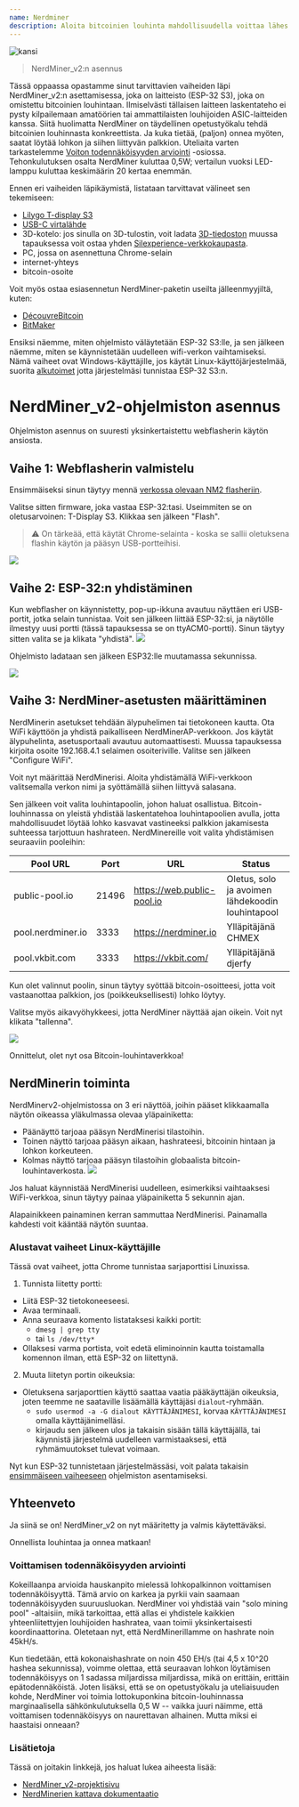 ```yaml
---
name: Nerdminer
description: Aloita bitcoinien louhinta mahdollisuudella voittaa lähes 0
---
```


![kansi](assets/cover.webp)

> NerdMiner_v2:n asennus

Tässä oppaassa opastamme sinut tarvittavien vaiheiden läpi NerdMiner_v2:n asettamisessa, joka on laitteisto (ESP-32 S3), joka on omistettu bitcoinien louhintaan.
Ilmiselvästi tällaisen laitteen laskentateho ei pysty kilpailemaan amatöörien tai ammattilaisten louhijoiden ASIC-laitteiden kanssa. Siitä huolimatta NerdMiner on täydellinen opetustyökalu tehdä bitcoinien louhinnasta konkreettista. Ja kuka tietää, (paljon) onnea myöten, saatat löytää lohkon ja siihen liittyvän palkkion. Uteliaita varten tarkastelemme [Voiton todennäköisyyden arviointi](#estimation-de-la-probabilite-de-gain) -osiossa. Tehonkulutuksen osalta NerdMiner kuluttaa 0,5W; vertailun vuoksi LED-lamppu kuluttaa keskimäärin 20 kertaa enemmän.

Ennen eri vaiheiden läpikäymistä, listataan tarvittavat välineet sen tekemiseen:

- [Lilygo T-display S3](https://lilygo.cc/products/t-display-s3)
- [USB-C virtalähde](https://amzn.eu/d/gIOot90)
- 3D-kotelo: jos sinulla on 3D-tulostin, voit ladata [3D-tiedoston](https://www.printables.com/model/501547-nerdminer-v2-click-case-w-buttons) muussa tapauksessa voit ostaa yhden [Silexperience-verkkokaupasta](https://silexperience.company.site/NerdMiner_V2-p544379757).
- PC, jossa on asennettuna Chrome-selain
- internet-yhteys
- bitcoin-osoite

Voit myös ostaa esiasennetun NerdMiner-paketin useilta jälleenmyyjiltä, kuten:

- [DécouvreBitcoin](https://shop.decouvrebitcoin.com/products/nerd-miner?_pos=1&_psq=nerd&_ss=e&_v=1.0)
- [BitMaker](https://bitronics.store/shop/)

Ensiksi näemme, miten ohjelmisto väläytetään ESP-32 S3:lle, ja sen jälkeen näemme, miten se käynnistetään uudelleen wifi-verkon vaihtamiseksi. Nämä vaiheet ovat Windows-käyttäjille, jos käytät Linux-käyttöjärjestelmää, suorita [alkutoimet](#etapes-preliminaires-pour-utilisateurs-linux) jotta järjestelmäsi tunnistaa ESP-32 S3:n.

# NerdMiner_v2-ohjelmiston asennus

Ohjelmiston asennus on suuresti yksinkertaistettu webflasherin käytön ansiosta.

## Vaihe 1: Webflasherin valmistelu

Ensimmäiseksi sinun täytyy mennä [verkossa olevaan NM2 flasheriin](https://bitmaker-hub.github.io/diyflasher/).

Valitse sitten firmware, joka vastaa ESP-32:tasi. Useimmiten se on oletusarvoinen: T-Display S3. Klikkaa sen jälkeen "Flash".

> ⚠️ On tärkeää, että käytät Chrome-selainta - koska se sallii oletuksena flashin käytön ja pääsyn USB-portteihisi.

![](assets/webflasher.webp)

## Vaihe 2: ESP-32:n yhdistäminen

Kun webflasher on käynnistetty, pop-up-ikkuna avautuu näyttäen eri USB-portit, jotka selain tunnistaa.
Voit sen jälkeen liittää ESP-32:si, ja näytölle ilmestyy uusi portti (tässä tapauksessa se on ttyACM0-portti). Sinun täytyy sitten valita se ja klikata "yhdistä".
![](assets/flasher-port-serial.webp)

Ohjelmisto ladataan sen jälkeen ESP32:lle muutamassa sekunnissa.

![](assets/NM2-sucessfully-installed.webp)

## Vaihe 3: NerdMiner-asetusten määrittäminen

NerdMinerin asetukset tehdään älypuhelimen tai tietokoneen kautta.
Ota WiFi käyttöön ja yhdistä paikalliseen NerdMinerAP-verkkoon. Jos käytät älypuhelinta, asetusportaali avautuu automaattisesti. Muussa tapauksessa kirjoita osoite 192.168.4.1 selaimen osoiteriville.
Valitse sen jälkeen "Configure WiFi".

Voit nyt määrittää NerdMinerisi.
Aloita yhdistämällä WiFi-verkkoon valitsemalla verkon nimi ja syöttämällä siihen liittyvä salasana.

Sen jälkeen voit valita louhintapoolin, johon haluat osallistua. Bitcoin-louhinnassa on yleistä yhdistää laskentatehoa louhintapoolien avulla, jotta mahdollisuudet löytää lohko kasvavat vastineeksi palkkion jakamisesta suhteessa tarjottuun hashrateen.
NerdMinereille voit valita yhdistämisen seuraaviin pooleihin:

| Pool URL          | Port  | URL                        | Status                                   |
| ----------------- | ----- | -------------------------- | ---------------------------------------- |
| public-pool.io    | 21496 | https://web.public-pool.io | Oletus, solo ja avoimen lähdekoodin louhintapool |
| pool.nerdminer.io | 3333  | https://nerdminer.io       | Ylläpitäjänä CHMEX                       |
| pool.vkbit.com    | 3333  | https://vkbit.com/         | Ylläpitäjänä djerfy                      |

Kun olet valinnut poolin, sinun täytyy syöttää bitcoin-osoitteesi, jotta voit vastaanottaa palkkion, jos (poikkeuksellisesti) lohko löytyy.

Valitse myös aikavyöhykkeesi, jotta NerdMiner näyttää ajan oikein.
Voit nyt klikata "tallenna".

![](assets/wifi-configuration.webp)

Onnittelut, olet nyt osa Bitcoin-louhintaverkkoa!

## NerdMinerin toiminta

NerdMinerv2-ohjelmistossa on 3 eri näyttöä, joihin pääset klikkaamalla näytön oikeassa yläkulmassa olevaa yläpainiketta:

- Päänäyttö tarjoaa pääsyn NerdMinerisi tilastoihin.
- Toinen näyttö tarjoaa pääsyn aikaan, hashrateesi, bitcoinin hintaan ja lohkon korkeuteen.
- Kolmas näyttö tarjoaa pääsyn tilastoihin globaalista bitcoin-louhintaverkosta.
  ![](assets/NM2-screens.webp)

Jos haluat käynnistää NerdMinerisi uudelleen, esimerkiksi vaihtaaksesi WiFi-verkkoa, sinun täytyy painaa yläpainiketta 5 sekunnin ajan.

Alapainikkeen painaminen kerran sammuttaa NerdMinerisi. Painamalla kahdesti voit kääntää näytön suuntaa.

### Alustavat vaiheet Linux-käyttäjille

Tässä ovat vaiheet, jotta Chrome tunnistaa sarjaporttisi Linuxissa.

1. Tunnista liitetty portti:

- Liitä ESP-32 tietokoneeseesi.
- Avaa terminaali.
- Anna seuraava komento listataksesi kaikki portit:
  - `dmesg | grep tty`
  - tai `ls /dev/tty*`
- Ollaksesi varma portista, voit edetä eliminoinnin kautta toistamalla komennon ilman, että ESP-32 on liitettynä.

2. Muuta liitetyn portin oikeuksia:
- Oletuksena sarjaporttien käyttö saattaa vaatia pääkäyttäjän oikeuksia, joten teemme ne saataville lisäämällä käyttäjäsi `dialout`-ryhmään.
  - `sudo usermod -a -G dialout KÄYTTÄJÄNIMESI`, korvaa `KÄYTTÄJÄNIMESI` omalla käyttäjänimelläsi.
  - kirjaudu sen jälkeen ulos ja takaisin sisään tällä käyttäjällä, tai käynnistä järjestelmä uudelleen varmistaaksesi, että ryhmämuutokset tulevat voimaan.

Nyt kun ESP-32 tunnistetaan järjestelmässäsi, voit palata takaisin [ensimmäiseen vaiheeseen](#etape-1-preparation-du-webflasher) ohjelmiston asentamiseksi.

## Yhteenveto

Ja siinä se on! NerdMiner_v2 on nyt määritetty ja valmis käytettäväksi.

Onnellista louhintaa ja onnea matkaan!

### Voittamisen todennäköisyyden arviointi

Kokeillaanpa arvioida hauskanpito mielessä lohkopalkinnon voittamisen todennäköisyyttä. Tämä arvio on karkea ja pyrkii vain saamaan todennäköisyyden suuruusluokan.
NerdMiner voi yhdistää vain "solo mining pool" -altaisiin, mikä tarkoittaa, että allas ei yhdistele kaikkien yhteenliitettyjen louhijoiden hashratea, vaan toimii yksinkertaisesti koordinaattorina.
Oletetaan nyt, että NerdMinerillamme on hashrate noin 45kH/s.

Kun tiedetään, että kokonaishashrate on noin 450 EH/s (tai 4,5 x 10^20 hashea sekunnissa), voimme olettaa, että seuraavan lohkon löytämisen todennäköisyys on 1 sadassa miljardissa miljardissa, mikä on erittäin, erittäin epätodennäköistä. Joten lisäksi, että se on opetustyökalu ja uteliaisuuden kohde, NerdMiner voi toimia lottokuponkina bitcoin-louhinnassa marginaalisella sähkönkulutuksella 0,5 W -- vaikka juuri näimme, että voittamisen todennäköisyys on naurettavan alhainen. Mutta miksi ei haastaisi onneaan?

### Lisätietoja

Tässä on joitakin linkkejä, jos haluat lukea aiheesta lisää:

- [NerdMiner_v2-projektisivu](http://github.com/BitMaker-hub/NerdMiner_v2)
- [NerdMinerien kattava dokumentaatio](https://docs.bitwater.ch/nerd-miner-v2/)